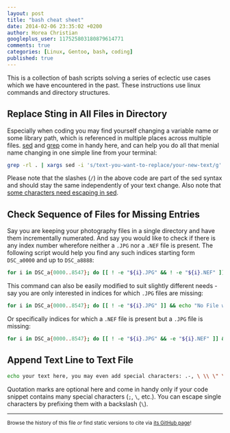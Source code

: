 ```yaml
---
layout: post
title: "bash cheat sheet"
date: 2014-02-06 23:35:02 +0200
author: Horea Christian
googleplus_user: 117525803180879614771
comments: true
categories: [Linux, Gentoo, bash, coding]
published: true
---
```


This is a collection of bash scripts solving a series of eclectic use cases which we have encountered in the past.
These instructions use linux commands and directory structures. 

<!-- more -->
## Replace Sting in All Files in Directory
Especially when coding you may find yourself changing a variable name or some library path, which is referenced in multiple places across multiple files.
[sed](https://en.wikipedia.org/wiki/Sed) and [grep](https://en.wikipedia.org/wiki/Grep) come in handy here, and can help you do all that menial name changing in one simple line from your terminal:

```bash
grep -rl . | xargs sed -i 's/text-you-want-to-replace/your-new-text/g'
``` 

Please note that the slashes (```/```) in the above code are part of the sed syntax and should stay the same independently of your text change.
Also note that [some characters need escaping in sed](http://unix.stackexchange.com/questions/32907/what-characters-do-i-need-to-escape-when-using-sed-in-a-sh-script).

## Check Sequence of Files for Missing Entries
Say you are keeping your photography files in a single directory and have them incrementally numerated.
And say you would like to check if there is any index number wherefore neither a ```.JPG``` nor a ```.NEF``` file is present.
The following script would help you find any such indices starting form ```DSC_a0000``` and up to ```DSC_a8888```:

```bash
for i in DSC_a{0000..8547}; do [[ ! -e "${i}.JPG" && ! -e "${i}.NEF" ]] && echo "No File with $i found"; done
```

This command can also be easily modified to suit slightly different needs - say you are only interested in indices for which ```.JPG``` files are missing:

```bash
for i in DSC_a{0000..8547}; do [[ ! -e "${i}.JPG" ]] && echo "No File with $i.JPG found"; done
```

Or specifically indices for which a ```.NEF``` file is present but a ```.JPG``` file is missing:

```bash
for i in DSC_a{0000..8547}; do [[ ! -e "${i}.JPG" && -e "${i}.NEF" ]] && echo "No File with $i.JPG found, but $i.NEF exists"; done
```

## Append Text Line to Text File

```bash
echo your text here, you may even add special characters: .-, \ \\ \" \; >> /your/file/path
```

Quotation marks are optional here and come in handy only if your code snippet contains many special characters (```;```, ```\```, etc.).
You can escape single characters by prefixing them with a backslash (```\```).


---
<sup>Browse the history of this file *or* find static versions to cite via [its GitHub page](https://github.com/TheChymera/chymeric_tutorials/blob/master/source/_posts/2014-02-06-bash-cheat-sheet.markdown)!</sup>
